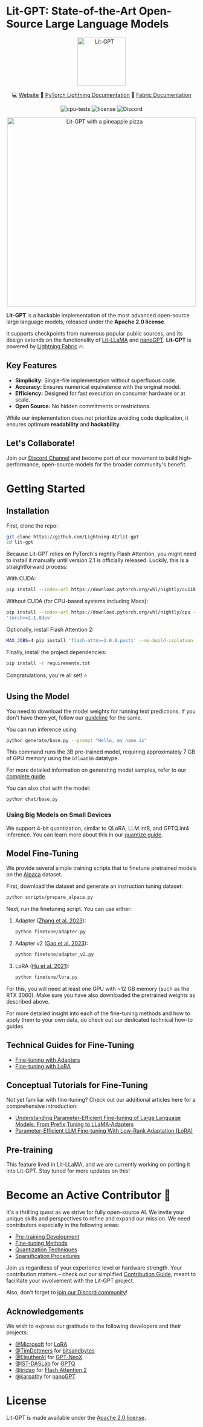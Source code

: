 # Lit-GPT: State-of-the-Art Open-Source Large Language Models

<div align="center">
<img src="https://pl-public-data.s3.amazonaws.com/assets_lightning/LitStableLM_Badge.png" alt="Lit-GPT" width="128"/>

💻 [Website](https://www.lightning.ai/)
📘 [PyTorch Lightning Documentation](https://lightning.ai/docs/pytorch/stable/) 
🔖 [Fabric Documentation](https://lightning.ai/docs/fabric/stable/)

![cpu-tests](https://github.com/lightning-AI/lit-stablelm/actions/workflows/cpu-tests.yml/badge.svg) 
![license](https://img.shields.io/badge/License-Apache%202.0-blue.svg) 
![Discord](https://img.shields.io/discord/1077906959069626439?style=plastic)

<img src="https://pl-public-data.s3.amazonaws.com/assets_lightning/LitStableLM.gif" alt="Lit-GPT with a pineapple pizza" width="500px"/>

</div>

**Lit-GPT** is a hackable implementation of the most advanced open-source large language models, released under the **Apache 2.0 license**. 

It supports checkpoints from numerous popular public sources, and its design extends on the functionality of [Lit-LLaMA](https://github.com/lightning-AI/lit-llama) and [nanoGPT](https://github.com/karpathy/nanoGPT). **Lit-GPT** is powered by [Lightning Fabric](https://lightning.ai/docs/fabric/stable/) 🔥.

## Key Features

- **Simplicity:** Single-file implementation without superfluous code.
- **Accuracy:** Ensures numerical equivalence with the original model.
- **Efficiency:** Designed for fast execution on consumer hardware or at scale.
- **Open Source:** No hidden commitments or restrictions.

While our implementation does not prioritize avoiding code duplication, it ensures optimum **readability** and **hackability**.

## Let's Collaborate!

Join our [Discord Channel](https://discord.gg/VptPCZkGNa) and become part of our movement to build high-performance, open-source models for the broader community's benefit.

# Getting Started

## Installation

First, clone the repo:

```bash
git clone https://github.com/Lightning-AI/lit-gpt
cd lit-gpt
```

Because Lit-GPT relies on PyTorch's nightly Flash Attention, you might need to install it manually until version 2.1 is officially released. Luckily, this is a straightforward process:

With CUDA:

```bash
pip install --index-url https://download.pytorch.org/whl/nightly/cu118 --pre 'torch>=2.1.0dev'
```

Without CUDA (for CPU-based systems including Macs):

```bash
pip install --index-url https://download.pytorch.org/whl/nightly/cpu --pre 
'torch>=2.1.0dev'
```

Optionally, install Flash Attention 2:

```bash
MAX_JOBS=4 pip install 'flash-attn>=2.0.0.post1' --no-build-isolation
```

Finally, install the project dependencies:

```bash
pip install -r requirements.txt
```

Congratulations, you're all set! ⭐

## Using the Model

You need to download the model weights for running text predictions. If you don't have them yet, follow our [guideline](tutorials/download_stablelm.md) for the same. 

You can run inference using:

```bash
python generate/base.py --prompt "Hello, my name is"
```

This command runs the 3B pre-trained model, requiring approximately 7 GB of GPU memory using the `bfloat16` datatype. 

For more detailed information on generating model samples, refer to our [complete guide](tutorials/inference.md).

You can also chat with the model:

```bash
python chat/base.py
```

### Using Big Models on Small Devices

We support 4-bit quantization, similar to QLoRA, LLM.int8, and GPTQ.int4 inference. You can learn more about this in our [quantize guide](tutorials/quantize.md).

## Model Fine-Tuning

We provide several simple training scripts that to finetune pretrained models on the [Alpaca](https://github.com/tatsu-lab/stanford_alpaca) dataset.

First, download the dataset and generate an instruction tuning dataset:

```bash
python scripts/prepare_alpaca.py
```

Next, run the finetuning script. You can use either:

1. Adapter ([Zhang et al. 2023](https://arxiv.org/abs/2303.16199)):
    
    ```bash
    python finetune/adapter.py
    ```

2. Adapter v2 ([Gao et al. 2023](https://arxiv.org/abs/2304.15010)):
    
    ```bash
    python finetune/adapter_v2.py
    ```

3. LoRA ([Hu et al. 2021](https://arxiv.org/abs/2106.09685)):

    ```bash
    python finetune/lora.py
    ```

For this, you will need at least one GPU with ~12 GB memory (such as the RTX 3060). Make sure you have also downloaded the pretrained weights as described above. 

For more detailed insight into each of the fine-tuning methods and how to apply them to your own data, do check out our dedicated technical how-to guides.

## Technical Guides for Fine-Tuning

- [Fine-tuning with Adapters](tutorials/finetune_adapter.md)
- [Fine-tuning with LoRA](tutorials/finetune_lora.md)

## Conceptual Tutorials for Fine-Tuning

Not yet familiar with fine-tuning? Check out our additional articles here for a comprehensive introduction:

- [Understanding Parameter-Efficient Fine-tuning of Large Language Models: From Prefix Tuning to LLaMA-Adapters](https://lightning.ai/pages/community/article/understanding-llama-adapters/)
- [Parameter-Efficient LLM Fine-tuning With Low-Rank Adaptation (LoRA)](https://lightning.ai/pages/community/tutorial/lora-llm/)

## Pre-training

This feature lived in Lit-LLaMA, and we are currently working on porting it into Lit-GPT. Stay tuned for more updates on this!

# Become an Active Contributor 🙌 

It's a thrilling quest as we strive for fully open-source AI. We invite your unique skills and perspectives to refine and expand our mission. We need contributors especially in the following areas:

- [Pre-training Development](https://github.com/Lightning-AI/lit-gpt/labels/pre-training)
- [Fine-tuning Methods](https://github.com/Lightning-AI/lit-gpt/labels/fine-tuning)
- [Quantization Techniques](https://github.com/Lightning-AI/lit-gpt/labels/quantization)
- [Sparsification Procedures](https://github.com/Lightning-AI/lit-gpt/labels/sparsification)

Join us regardless of your experience level or hardware strength. Your contribution matters – check out our simplified [Contribution Guide](https://lightning.ai/pages/community/tutorial/contributing-to-lit-llama-a-hitchhikers-guide-to-the-quest-for-fully-open-source-ai/), meant to facilitate your involvement with the Lit-GPT project.

Also, don't forget to [join our Discord community](https://discord.gg/VptPCZkGNa)!

## Acknowledgements

We wish to express our gratitude to the following developers and their projects:

- [@Microsoft](https://github.com/microsoft) for [LoRA](https://github.com/microsoft/LoRA)
- [@TimDettmers](https://github.com/TimDettmers) for [bitsandbytes](https://github.com/TimDettmers/bitsandbytes)
- [@EleutherAI](https://github.com/EleutherAI) for [GPT-NeoX](https://github.com/EleutherAI/gpt-neox)
- [@IST-DASLab](https://github.com/IST-DASLab) for [GPTQ](https://github.com/IST-DASLab/gptq)
- [@tridao](https://github.com/tridao) for [Flash Attention 2](https://github.com/Dao-AILab/flash-attention)
- [@karpathy](https://github.com/karpathy) for [nanoGPT](https://github.com/karpathy/nanoGPT)

# License

Lit-GPT is made available under the [Apache 2.0 license](https://github.com/Lightning-AI/lit-gpt/blob/main/LICENSE).